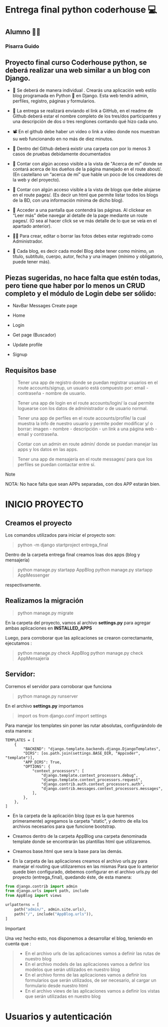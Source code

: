 # Entrega final python coderhouse :computer:

## Alumno :student:

### Pisarra Guido

## Proyecto final curso Coderhouse python, se deberá realizar una web similar a un blog con Django.

- :boy: Se deberá de manera individual . Crearás una aplicación web estilo blog programada en Python :snake: en Django. Esta web tendrá admin, perfiles, registro, páginas y formularios.

- :paperclip: La entrega se realizará enviando el link a GitHub, en el readme de Github deberá estar el nombre completo de los tres/dos participantes y una descripción de dos o tres renglones contando qué hizo cada uno.

- :film_projector: En el github debe haber un video o link a vídeo donde nos muestran su web funcionando en no más de diez minutos.

- :file_folder: Dentro del Github deberá existir una carpeta con por lo menos 3 casos de pruebas debidamente documentados

- :link: Contar con algún acceso visible a la vista de "Acerca de mí" donde se contará acerca de los dueños de la página manejado en el route about/. (En castellano un “acerca de mí” que hable un poco de los creadores de la web y del proyecto).

- :link: Contar con algún acceso visible a la vista de blogs que debe alojarse en el route pages/. (Es decir un html que permite listar todos los blogs de la BD, con una información mínima de dicho blog).

- :open_book: Acceder a una pantalla que contendrá las páginas. Al clickear en “Leer más” debe navegar al detalle de la page mediante un route pages/<pageId>. (O sea al hacer click se ve más detalle de lo que se veía en el apartado anterior).

- :factory_worker: Para crear, editar o borrar las fotos debes estar registrado como Administrador.

- :scroll: Cada blog, es decir cada model Blog debe tener como mínimo, un título, subtítulo, cuerpo, autor, fecha y una imagen (mínimo y obligatorio, puede tener más).

## Piezas sugeridas, no hace falta que estén todas, pero tiene que haber por lo menos un CRUD completo y el módulo de Login debe ser sólido:

- NavBar Messages Create page

- Home

- Login

- Get page (Buscador)

- Update profile

- Signup

## Requisitos base

> Tener una app de registro donde se puedan registrar usuarios en el route accounts/signup, un usuario está compuesto por: email - contraseña - nombre de usuario.

> Tener una app de login en el route accounts/login/ la cual permite loguearse con los datos de administrador o de usuario normal.

> Tener una app de perfiles en el route accounts/profile/ la cual muestra la info de nuestro usuario y permite poder modificar y/ o borrar: imagen - nombre - descripción - un link a una página web - email y contraseña.

> Contar con un admin en route admin/ donde se puedan manejar las apps y los datos en las apps.

> Tener una app de mensajería en el route messages/ para que los perfiles se puedan contactar entre sí.

> [!NOTE]
> NOTA: No hace falta que sean APPs separadas, con dos APP estarán bien.

# INICIO PROYECTO

## Creamos el proyecto

Los comandos utilizados para iniciar el proyecto son:

> python -m django startproject entrega_final

Dentro de la carpeta entrega final creamos loas dos apps (blog y mensajería)

> python manage.py startapp AppBlog
> python manage.py startapp AppMessenger

respectivamente.

## Realizamos la migración

> python manage.py migrate

En la carpeta del proyecto, vamos al archivo **settings.py** para agregar ambas aplicaciones en **INSTALLED_APPS**

Luego, para corroborar que las aplicaciones se crearon correctamante, ejecutamos :

> python manage.py check AppBlog
> python manage.py check AppMensajería

## Servidor:

Corremos el servidor para corroborar que funciona

> python manage.py runserver

En el archivo **settings.py** importamos

> import os from django.conf import settings

Para manejar los templates sin poner las rutar absolutas, configurándolo de esta manera:

```
TEMPLATES = [
    {
        "BACKEND": "django.template.backends.django.DjangoTemplates",
        "DIRS": [os.path.join(settings.BASE_DIR, "Appcoder", "template")],
        "APP_DIRS": True,
        "OPTIONS": {
            "context_processors": [
                "django.template.context_processors.debug",
                "django.template.context_processors.request",
                "django.contrib.auth.context_processors.auth",
                "django.contrib.messages.context_processors.messages",
            ],
        },
    },
]
```

- En la carpeta de la aplicación blog (que es la que haremos primeramente) agregamos la carpeta "static", y dentro de ella los archivos necesarios para que funcione bootstrap.

- Creamos dentro de la carpeta AppBlog una carpeta denominada template donde se encontrarán las plantillas html que utilizaremos.

- Creamos base.html que sera la base para las demás.

- En la carpeta de las aplicaciones creamos el archivo urls.py para manejar el routing que utilizaremos en las mismas
  Para que lo anterior quede bien configurado, debemos configurar en el archivo urls.py del proyecto (entrega_final), quedando éste, de esta manera:

```python
from django.contrib import admin
from django.urls import path, include
from AppBlog import views

urlpatterns = [
    path("admin/", admin.site.urls),
    path("/", include("AppBlog.urls")),
]
```

> [!IMPORTANT]
> Una vez hecho esto, nos disponemos a desarrollar el blog, teniendo en cuenta que :

> - En el archivo urls de las aplicaciones vamos a definir las rutas de nuestro blog
> - En el archivo models de las aplicaciones vamos a definir los modelos que serán utilizados en nuestro blog
> - En el archivo forms de las aplicaciones vamos a definir los formularios que serán utilizados, de ser necesario, al cargar un formulario desde nuestro html
> - En el archivo views de las aplicaciones vamos a definir los vistas que serán utilizadas en nuestro blog

# Usuarios y autenticación
